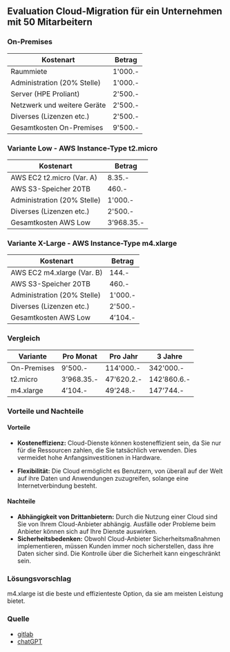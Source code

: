 ## Evaluation Cloud-Migration für ein Unternehmen mit 50 Mitarbeitern

### On-Premises
| Kostenart | Betrag |
|-----------|--------|
| Raummiete | 1'000.- |
| Administration (20% Stelle) | 1'000.- |
| Server (HPE Proliant) | 2'500.- |
| Netzwerk und weitere Geräte | 2'500.- |
| Diverses (Lizenzen etc.) | 2'500.- |
| Gesamtkosten On-Premises | 9'500.- |

###  Variante Low - AWS Instance-Type t2.micro

| Kostenart | Betrag |
|-----------|--------|
| AWS EC2 t2.micro (Var. A) | 8.35.- |
| AWS S3-Speicher 20TB | 460.- |
| Administration (20% Stelle) | 1'000.- |
| Diverses (Lizenzen etc.) | 2'500.- |
| Gesamtkosten AWS Low | 3’968.35.- |

### Variante X-Large - AWS Instance-Type m4.xlarge


| Kostenart | Betrag |
|-----------|--------|
| AWS EC2 m4.xlarge (Var. B) | 144.- |
| AWS S3-Speicher 20TB | 460.- |
| Administration (20% Stelle) | 1'000.- |
| Diverses (Lizenzen etc.) | 2'500.- |
| Gesamtkosten AWS Low | 4’104.- |

### Vergleich

| Variante | Pro Monat | Pro Jahr | 3 Jahre |
|-----------|--------|------|----------|
| On-Premises | 9'500.- | 114'000.- | 342'000.- |
| t2.micro | 3’968.35.- | 47’620.2.- | 142’860.6.- |
| m4.xlarge | 4’104.- | 49’248.- | 147’744.- |

### Vorteile und Nachteile

#### Vorteile
- **Kosteneffizienz:** Cloud-Dienste können kosteneffizient sein, da Sie nur für die Ressourcen zahlen, die Sie tatsächlich verwenden. Dies vermeidet hohe Anfangsinvestitionen in Hardware.

- **Flexibilität:** Die Cloud ermöglicht es Benutzern, von überall auf der Welt auf ihre Daten und Anwendungen zuzugreifen, solange eine Internetverbindung besteht.

#### Nachteile
- **Abhängigkeit von Drittanbietern:** Durch die Nutzung einer Cloud sind Sie von Ihrem Cloud-Anbieter abhängig. Ausfälle oder Probleme beim Anbieter können sich auf Ihre Dienste auswirken.
- **Sicherheitsbedenken:** Obwohl Cloud-Anbieter Sicherheitsmaßnahmen implementieren, müssen Kunden immer noch sicherstellen, dass ihre Daten sicher sind. Die Kontrolle über die Sicherheit kann eingeschränkt sein.

### Lösungsvorschlag
m4.xlarge ist die beste und effizienteste Option, da sie am meisten Leistung bietet.

### Quelle
- [gitlab](https://gitlab.com/ser-cal/m346/-/blob/main/KN04/KN04.md)
- [chatGPT](https://chat.openai.com/)